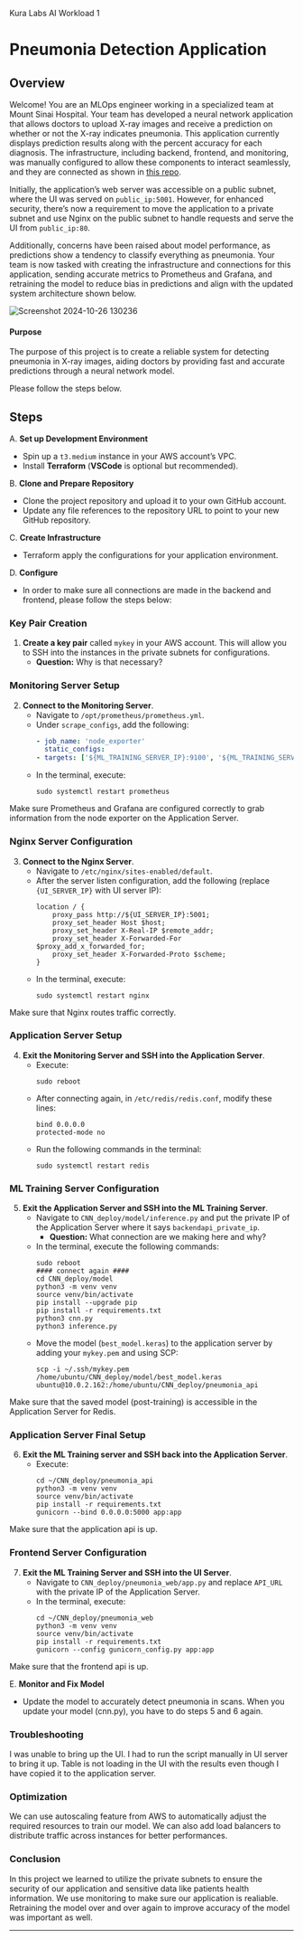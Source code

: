 Kura Labs AI Workload 1
# Pneumonia Detection Application

## Overview

Welcome! You are an MLOps engineer working in a specialized team at Mount Sinai Hospital. Your team has developed a neural network application that allows doctors to upload X-ray images and receive a prediction on whether or not the X-ray indicates pneumonia. This application currently displays prediction results along with the percent accuracy for each diagnosis. The infrastructure, including backend, frontend, and monitoring, was manually configured to allow these components to interact seamlessly, and they are connected as shown in [this repo](https://github.com/elmorenox/CNN_deploy/blob/main/README.md). 

Initially, the application’s web server was accessible on a public subnet, where the UI was served on `public_ip:5001`. However, for enhanced security, there’s now a requirement to move the application to a private subnet and use Nginx on the public subnet to handle requests and serve the UI from `public_ip:80`. 

Additionally, concerns have been raised about model performance, as predictions show a tendency to classify everything as pneumonia. Your team is now tasked with creating the infrastructure and connections for this application, sending accurate metrics to Prometheus and Grafana, and retraining the model to reduce bias in predictions and align with the updated system architecture shown below. 

![Screenshot 2024-10-26 130236](https://github.com/user-attachments/assets/43d32683-b65d-471f-a58f-c87a33c8529b)

#### Purpose
The purpose of this project is to create a reliable system for detecting pneumonia in X-ray images, aiding doctors by providing fast and accurate predictions through a neural network model.

Please follow the steps below.

## Steps

A. **Set up Development Environment**
   - Spin up a `t3.medium` instance in your AWS account’s VPC.
   - Install **Terraform** (**VSCode** is optional but recommended).
   
B. **Clone and Prepare Repository**
   - Clone the project repository and upload it to your own GitHub account.
   - Update any file references to the repository URL to point to your new GitHub repository.
   
C. **Create Infrastructure**
   - Terraform apply the configurations for your application environment. 
   
D. **Configure**
   - In order to make sure all connections are made in the backend and frontend, please follow the steps below:

### Key Pair Creation
1. **Create a key pair** called `mykey` in your AWS account. This will allow you to SSH into the instances in the private subnets for configurations.
   - **Question:** Why is that necessary?

### Monitoring Server Setup
2. **Connect to the Monitoring Server**.
   - Navigate to `/opt/prometheus/prometheus.yml`.
   - Under `scrape_configs`, add the following:
     ```yaml
     - job_name: 'node_exporter'
       static_configs:
     - targets: ['${ML_TRAINING_SERVER_IP}:9100', '${ML_TRAINING_SERVER_IP}:8000']
     ```
   - In the terminal, execute:
     ```
     sudo systemctl restart prometheus
     ```
Make sure Prometheus and Grafana are configured correctly to grab information from the node exporter on the Application Server. 

### Nginx Server Configuration
3. **Connect to the Nginx Server**.
   - Navigate to `/etc/nginx/sites-enabled/default`.
   - After the server listen configuration, add the following (replace `{UI_SERVER_IP}` with UI server IP):
     ```nginx
     location / {
         proxy_pass http://${UI_SERVER_IP}:5001;
         proxy_set_header Host $host;
         proxy_set_header X-Real-IP $remote_addr;
         proxy_set_header X-Forwarded-For $proxy_add_x_forwarded_for;
         proxy_set_header X-Forwarded-Proto $scheme;
     }
     ```
   - In the terminal, execute:
     ```
     sudo systemctl restart nginx
     ```
Make sure that Nginx routes traffic correctly. 

### Application Server Setup
4. **Exit the Monitoring Server and SSH into the Application Server**.
   - Execute:
     ```
     sudo reboot
     ```
   - After connecting again, in `/etc/redis/redis.conf`, modify these lines:
     ```
     bind 0.0.0.0
     protected-mode no
     ```
   - Run the following commands in the terminal:
     ```
     sudo systemctl restart redis
     ```

### ML Training Server Configuration
5. **Exit the Application Server and SSH into the ML Training Server**.
   - Navigate to `CNN_deploy/model/inference.py` and put the private IP of the Application Server where it says `backendapi_private_ip`.
     - **Question:** What connection are we making here and why?
   - In the terminal, execute the following commands:
     ```
     sudo reboot
     #### connect again ####
     cd CNN_deploy/model
     python3 -m venv venv
     source venv/bin/activate
     pip install --upgrade pip
     pip install -r requirements.txt
     python3 cnn.py
     python3 inference.py
     ```
   - Move the model (`best_model.keras`) to the application server by adding your `mykey.pem` and using SCP:
     ```
     scp -i ~/.ssh/mykey.pem /home/ubuntu/CNN_deploy/model/best_model.keras ubuntu@10.0.2.162:/home/ubuntu/CNN_deploy/pneumonia_api
     ```
Make sure that the saved model (post-training) is accessible in the Application Server for Redis.

### Application Server Final Setup
6. **Exit the ML Training server and SSH back into the Application Server**.
   - Execute:
     ```
     cd ~/CNN_deploy/pneumonia_api
     python3 -m venv venv
     source venv/bin/activate
     pip install -r requirements.txt
     gunicorn --bind 0.0.0.0:5000 app:app
     ```
Make sure that the application api is up. 

### Frontend Server Configuration
7. **Exit the ML Training Server and SSH into the UI Server**.
   - Navigate to `CNN_deploy/pneumonia_web/app.py` and replace `API_URL` with the private IP of the Application Server.
   - In the terminal, execute:
     ```
     cd ~/CNN_deploy/pneumonia_web
     python3 -m venv venv
     source venv/bin/activate
     pip install -r requirements.txt
     gunicorn --config gunicorn_config.py app:app
     ```
Make sure that the frontend api is up.
   
E. **Monitor and Fix Model**
   - Update the model to accurately detect pneumonia in scans. When you update your model (cnn.py), you have to do steps 5 and 6 again. 



### Troubleshooting

I was unable to bring up the UI. I had to run the script manually in UI server to bring it up.
Table is not loading in the UI with the results even though I have copied it to the application server.


### Optimization
We can use autoscaling feature from AWS to automatically adjust the required resources to train our model.
We can also add load balancers to distribute traffic across instances for better performances.

### Conclusion

In this project we learned to utilize the private subnets to ensure the security of our application and sensitive data like patients health information. We use monitoring to make sure our application is realiable. Retraining the model over and over again to improve accuracy of the model was important as well.

--- 
